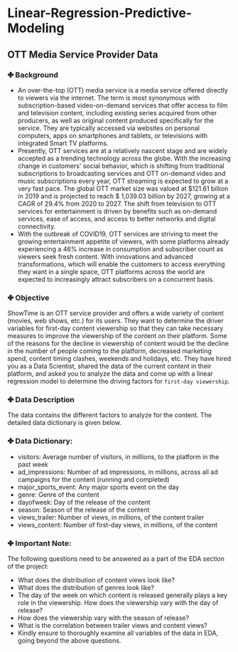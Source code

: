 # Linear-Regression-Predictive-Modeling
## OTT Media Service Provider Data
### ✤ Background
- An over-the-top (OTT) media service is a media service offered directly to viewers via the internet. The term is most synonymous with subscription-based video-on-demand services that offer access to film and television content, including existing series acquired from other producers, as well as original content produced specifically for the service. They are typically accessed via websites on personal computers, apps on smartphones and tablets, or televisions with integrated Smart TV platforms.
- Presently, OTT services are at a relatively nascent stage and are widely accepted as a trending technology across the globe. With the increasing change in customers' social behavior, which is shifting from traditional subscriptions to broadcasting services and OTT on-demand video and music subscriptions every year, OTT streaming is expected to grow at a very fast pace. The global OTT market size was valued at $121.61 billion in 2019 and is projected to reach $ 1,039.03 billion by 2027, growing at a CAGR of 29.4% from 2020 to 2027. The shift from television to OTT services for entertainment is driven by benefits such as on-demand services, ease of access, and access to better networks and digital connectivity.
- With the outbreak of COVID19, OTT services are striving to meet the growing entertainment appetite of viewers, with some platforms already experiencing a 46% increase in consumption and subscriber count as viewers seek fresh content. With innovations and advanced transformations, which will enable the customers to access everything they want in a single space, OTT platforms across the world are expected to increasingly attract subscribers on a concurrent basis.

### ✤ Objective
ShowTime is an OTT service provider and offers a wide variety of content (movies, web shows, etc.) for its users. They want to determine the driver variables for first-day content viewership so that they can take necessary measures to improve the viewership of the content on their platform. Some of the reasons for the decline in viewership of content would be the decline in the number of people coming to the platform, decreased marketing spend, content timing clashes, weekends and holidays, etc. They have hired you as a Data Scientist, shared the data of the current content in their platform, and asked you to analyze the data and come up with a linear regression model to determine the driving factors for `first-day viewership`.

### ✤ Data Description
The data contains the different factors to analyze for the content. The detailed data dictionary is given below.

### ✤ Data Dictionary:
- visitors: Average number of visitors, in millions, to the platform in the past week
- ad_impressions: Number of ad impressions, in millions, across all ad campaigns for the content (running and completed)
- major_sports_event: Any major sports event on the day
- genre: Genre of the content
- dayofweek: Day of the release of the content
- season: Season of the release of the content
- views_trailer: Number of views, in millions, of the content trailer
- views_content: Number of first-day views, in millions, of the content
 

### ✤ Important Note:
The following questions need to be answered as a part of the EDA section of the project:

- What does the distribution of content views look like?
- What does the distribution of genres look like?
- The day of the week on which content is released generally plays a key role in the viewership. How does the viewership vary with the day of release?
- How does the viewership vary with the season of release?
- What is the correlation between trailer views and content views?
- Kindly ensure to thoroughly examine all variables of the data in EDA, going beyond the above questions.

